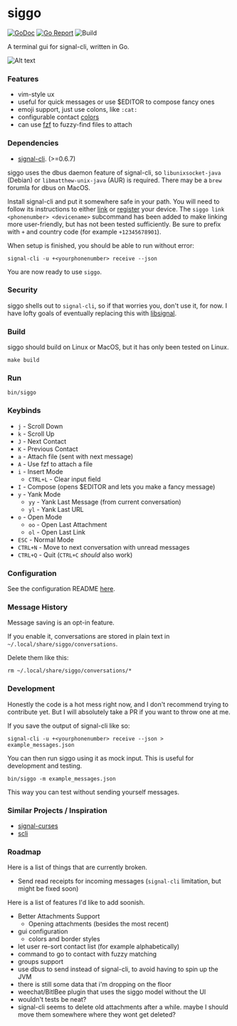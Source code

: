 # siggo
[![GoDoc](https://godoc.org/github.com/derricw/siggo?status.svg)](https://godoc.org/github.com/derricw/siggo)
[![Go Report](https://goreportcard.com/badge/github.com/derricw/siggo)](https://goreportcard.com/badge/github.com/derricw/siggo)
![Build](https://github.com/derricw/siggo/workflows/Test/badge.svg)

A terminal gui for signal-cli, written in Go.

![Alt text](media/screenshot.jpg?raw=true "Screenshot")

### Features

* vim-style ux
* useful for quick messages or use $EDITOR to compose fancy ones
* emoji support, just use colons, like `:cat:`
* configurable contact [colors](config/README.md#configure-contact-colors)
* can use [fzf](https://github.com/junegunn/fzf) to fuzzy-find files to attach

### Dependencies

* [signal-cli](https://github.com/AsamK/signal-cli). (>=0.6.7)

siggo uses the dbus daemon feature of signal-cli, so `libunixsocket-java` (Debian) or `libmatthew-unix-java` (AUR) is required. There may be a `brew` forumla for dbus on MacOS.

Install signal-cli and put it somewhere safe in your path. You will need to follow its instructions to either [link](https://github.com/AsamK/signal-cli/wiki/Linking-other-devices-(Provisioning)) or [register](https://github.com/AsamK/signal-cli#usage) your device. The `siggo link <phonenumber> <devicename>` subcommand has been added to make linking more user-friendly, but has not been tested sufficiently. Be sure to prefix with `+` and country code (for example `+12345678901`).

When setup is finished, you should be able to run without error:

```
signal-cli -u +<yourphonenumber> receive --json
```
You are now ready to use `siggo`.

### Security

siggo shells out to `signal-cli`, so if that worries you, don't use it, for now. I have lofty goals of eventually replacing this with [libsignal](https://github.com/signalapp/libsignal-protocol-c).

### Build

siggo should build on Linux or MacOS, but it has only been tested on Linux.

```
make build
```

### Run

```
bin/siggo
```

### Keybinds

* `j` - Scroll Down
* `k` - Scroll Up
* `J` - Next Contact
* `K` - Previous Contact
* `a` - Attach file (sent with next message)
* `A` - Use fzf to attach a file
* `i` - Insert Mode
  * `CTRL+L` - Clear input field
* `I` - Compose (opens $EDITOR and lets you make a fancy message)
* `y` - Yank Mode
  * `yy` - Yank Last Message (from current conversation)
  * `yl` - Yank Last URL
* `o` - Open Mode
  * `oo` - Open Last Attachment
  * `ol` - Open Last Link
* `ESC` - Normal Mode
* `CTRL+N` - Move to next conversation with unread messages
* `CTRL+Q` - Quit (`CTRL+C` _should_ also work)

### Configuration

See the configuration README [here](config/README.md).

### Message History

Message saving is an opt-in feature.

If you enable it, conversations are stored in plain text in `~/.local/share/siggo/conversations`.

Delete them like this:

```
rm ~/.local/share/siggo/conversations/*
```

### Development

Honestly the code is a hot mess right now, and I don't recommend trying to contribute yet. But I will absolutely take a PR if you want to throw one at me.

If you save the output of signal-cli like so:

```
signal-cli -u +<yourphonenumber> receive --json > example_messages.json
```
You can then run siggo using it as mock input. This is useful for development and testing.
```
bin/siggo -m example_messages.json
```
This way you can test without sending yourself messages.

### Similar Projects / Inspiration

* [signal-curses](https://github.com/jwoglom/signal-curses)
* [scli](https://github.com/isamert/scli)

### Roadmap

Here is a list of things that are currently broken.
* Send read receipts for incoming messages (`signal-cli` limitation, but might be fixed soon)

Here is a list of features I'd like to add soonish.
* Better Attachments Support
  * Opening attachments (besides the most recent)
* gui configuration
  * colors and border styles
* let user re-sort contact list (for example alphabetically)
* command to go to contact with fuzzy matching
* groups support
* use dbus to send instead of signal-cli, to avoid having to spin up the JVM
* there is still some data that i'm dropping on the floor
* weechat/BitlBee plugin that uses the siggo model without the UI
* wouldn't tests be neat?
* signal-cli seems to delete old attachments after a while. maybe I should move them somewhere where they wont get deleted?
